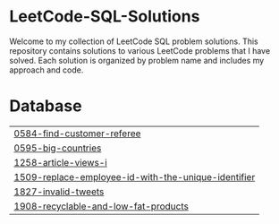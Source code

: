 # LeetCode-SQL-Solutions

Welcome to my collection of LeetCode SQL problem solutions. This repository contains solutions to various LeetCode problems that I have solved. Each solution is organized by problem name and includes my approach and code.


# Database
|  |
| ------- |
| [0584-find-customer-referee](https://github.com/Anou26/LeetCode-SQL/tree/master/0584-find-customer-referee) |
| [0595-big-countries](https://github.com/Anou26/LeetCode-SQL/tree/master/0595-big-countries) |
| [1258-article-views-i](https://github.com/Anou26/LeetCode-SQL/tree/master/1258-article-views-i) |
| [1509-replace-employee-id-with-the-unique-identifier](https://github.com/Anou26/LeetCode-SQL/tree/master/1509-replace-employee-id-with-the-unique-identifier) |
| [1827-invalid-tweets](https://github.com/Anou26/LeetCode-SQL/tree/master/1827-invalid-tweets) |
| [1908-recyclable-and-low-fat-products](https://github.com/Anou26/LeetCode-SQL/tree/master/1908-recyclable-and-low-fat-products) |